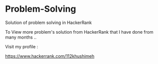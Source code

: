 # Problem-Solving
Solution of problem solving in HackerRank


To View more problem's solution from HackerRank that 
I have done from many months ..

Visit my profile :

https://www.hackerrank.com/112khushimeh
